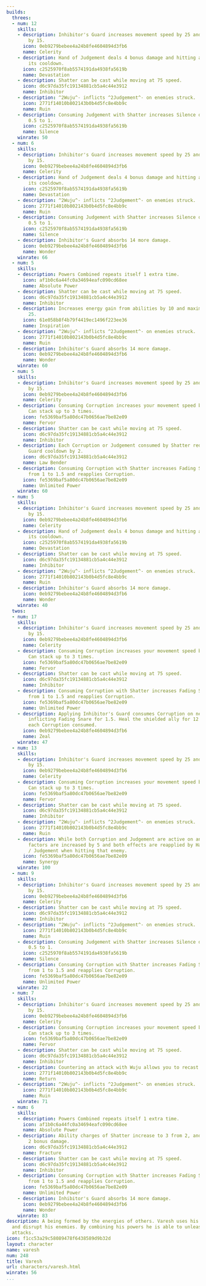 ```yaml
---
builds:
  threes:
  - num: 12
    skills:
    - description: Inhibitor's Guard increases movement speed by 25 and damage output
        by 15.
      icon: 0eb9279bebee4a24b8fe4604894d3fb6
      name: Celerity
    - description: Hand of Judgement deals 4 bonus damage and hitting an enemy resets
        its cooldown.
      icon: c2525970f8ab5574191da4938fa5619b
      name: Devastation
    - description: Shatter can be cast while moving at 75 speed.
      icon: d6c97da35fc19134881cb5a4c44e3912
      name: Inhibitor
    - description: ^2Wuju^- inflicts ^2Judgement^- on enemies struck.
      icon: 2771f14010b802143b0b4d5fc8e4bb9c
      name: Ruin
    - description: Consuming Judgement with Shatter increases Silence duration from
        0.5 to 1.
      icon: c2525970f8ab5574191da4938fa5619b
      name: Silence
    winrate: 50
  - num: 6
    skills:
    - description: Inhibitor's Guard increases movement speed by 25 and damage output
        by 15.
      icon: 0eb9279bebee4a24b8fe4604894d3fb6
      name: Celerity
    - description: Hand of Judgement deals 4 bonus damage and hitting an enemy resets
        its cooldown.
      icon: c2525970f8ab5574191da4938fa5619b
      name: Devastation
    - description: ^2Wuju^- inflicts ^2Judgement^- on enemies struck.
      icon: 2771f14010b802143b0b4d5fc8e4bb9c
      name: Ruin
    - description: Consuming Judgement with Shatter increases Silence duration from
        0.5 to 1.
      icon: c2525970f8ab5574191da4938fa5619b
      name: Silence
    - description: Inhibitor's Guard absorbs 14 more damage.
      icon: 0eb9279bebee4a24b8fe4604894d3fb6
      name: Wonder
    winrate: 66
  - num: 5
    skills:
    - description: Powers Combined repeats itself 1 extra time.
      icon: af1b0c6a44fc0a34694eafc090cd68ee
      name: Absolute Power
    - description: Shatter can be cast while moving at 75 speed.
      icon: d6c97da35fc19134881cb5a4c44e3912
      name: Inhibitor
    - description: Increases energy gain from abilities by 10 and maximum energy by
        25.
      icon: 61e058b8f4b79f4419ec1496f223ee36
      name: Inspiration
    - description: ^2Wuju^- inflicts ^2Judgement^- on enemies struck.
      icon: 2771f14010b802143b0b4d5fc8e4bb9c
      name: Ruin
    - description: Inhibitor's Guard absorbs 14 more damage.
      icon: 0eb9279bebee4a24b8fe4604894d3fb6
      name: Wonder
    winrate: 60
  - num: 5
    skills:
    - description: Inhibitor's Guard increases movement speed by 25 and damage output
        by 15.
      icon: 0eb9279bebee4a24b8fe4604894d3fb6
      name: Celerity
    - description: Consuming Corruption increases your movement speed by 10 for 5.
        Can stack up to 3 times.
      icon: fe5369baf5a80dc47b0656ae7be82e09
      name: Fervor
    - description: Shatter can be cast while moving at 75 speed.
      icon: d6c97da35fc19134881cb5a4c44e3912
      name: Inhibitor
    - description: Each Corruption or Judgement consumed by Shatter reduces Inhibitors
        Guard cooldown by 2.
      icon: d6c97da35fc19134881cb5a4c44e3912
      name: Law Bender
    - description: Consuming Corruption with Shatter increases Fading Snare duration
        from 1 to 1.5 and reapplies Corruption.
      icon: fe5369baf5a80dc47b0656ae7be82e09
      name: Unlimited Power
    winrate: 60
  - num: 5
    skills:
    - description: Inhibitor's Guard increases movement speed by 25 and damage output
        by 15.
      icon: 0eb9279bebee4a24b8fe4604894d3fb6
      name: Celerity
    - description: Hand of Judgement deals 4 bonus damage and hitting an enemy resets
        its cooldown.
      icon: c2525970f8ab5574191da4938fa5619b
      name: Devastation
    - description: Shatter can be cast while moving at 75 speed.
      icon: d6c97da35fc19134881cb5a4c44e3912
      name: Inhibitor
    - description: ^2Wuju^- inflicts ^2Judgement^- on enemies struck.
      icon: 2771f14010b802143b0b4d5fc8e4bb9c
      name: Ruin
    - description: Inhibitor's Guard absorbs 14 more damage.
      icon: 0eb9279bebee4a24b8fe4604894d3fb6
      name: Wonder
    winrate: 40
  twos:
  - num: 17
    skills:
    - description: Inhibitor's Guard increases movement speed by 25 and damage output
        by 15.
      icon: 0eb9279bebee4a24b8fe4604894d3fb6
      name: Celerity
    - description: Consuming Corruption increases your movement speed by 10 for 5.
        Can stack up to 3 times.
      icon: fe5369baf5a80dc47b0656ae7be82e09
      name: Fervor
    - description: Shatter can be cast while moving at 75 speed.
      icon: d6c97da35fc19134881cb5a4c44e3912
      name: Inhibitor
    - description: Consuming Corruption with Shatter increases Fading Snare duration
        from 1 to 1.5 and reapplies Corruption.
      icon: fe5369baf5a80dc47b0656ae7be82e09
      name: Unlimited Power
    - description: Applying Inhibitor's Guard consumes Corruption on nearby enemies,
        inflicting Fading Snare for 1.5. Heal the shielded ally for 12 health for
        each Corruption consumed.
      icon: 0eb9279bebee4a24b8fe4604894d3fb6
      name: Zeal
    winrate: 47
  - num: 13
    skills:
    - description: Inhibitor's Guard increases movement speed by 25 and damage output
        by 15.
      icon: 0eb9279bebee4a24b8fe4604894d3fb6
      name: Celerity
    - description: Consuming Corruption increases your movement speed by 10 for 5.
        Can stack up to 3 times.
      icon: fe5369baf5a80dc47b0656ae7be82e09
      name: Fervor
    - description: Shatter can be cast while moving at 75 speed.
      icon: d6c97da35fc19134881cb5a4c44e3912
      name: Inhibitor
    - description: ^2Wuju^- inflicts ^2Judgement^- on enemies struck.
      icon: 2771f14010b802143b0b4d5fc8e4bb9c
      name: Ruin
    - description: While both Corruption and Judgement are active on an enemy, their
        factors are increased by 5 and both effects are reapplied by Hand of Corruption
        / Judgement when hitting that enemy.
      icon: fe5369baf5a80dc47b0656ae7be82e09
      name: Synergy
    winrate: 100
  - num: 9
    skills:
    - description: Inhibitor's Guard increases movement speed by 25 and damage output
        by 15.
      icon: 0eb9279bebee4a24b8fe4604894d3fb6
      name: Celerity
    - description: Shatter can be cast while moving at 75 speed.
      icon: d6c97da35fc19134881cb5a4c44e3912
      name: Inhibitor
    - description: ^2Wuju^- inflicts ^2Judgement^- on enemies struck.
      icon: 2771f14010b802143b0b4d5fc8e4bb9c
      name: Ruin
    - description: Consuming Judgement with Shatter increases Silence duration from
        0.5 to 1.
      icon: c2525970f8ab5574191da4938fa5619b
      name: Silence
    - description: Consuming Corruption with Shatter increases Fading Snare duration
        from 1 to 1.5 and reapplies Corruption.
      icon: fe5369baf5a80dc47b0656ae7be82e09
      name: Unlimited Power
    winrate: 22
  - num: 7
    skills:
    - description: Inhibitor's Guard increases movement speed by 25 and damage output
        by 15.
      icon: 0eb9279bebee4a24b8fe4604894d3fb6
      name: Celerity
    - description: Consuming Corruption increases your movement speed by 10 for 5.
        Can stack up to 3 times.
      icon: fe5369baf5a80dc47b0656ae7be82e09
      name: Fervor
    - description: Shatter can be cast while moving at 75 speed.
      icon: d6c97da35fc19134881cb5a4c44e3912
      name: Inhibitor
    - description: Countering an attack with Wuju allows you to recast it for 2.
      icon: 2771f14010b802143b0b4d5fc8e4bb9c
      name: Return
    - description: ^2Wuju^- inflicts ^2Judgement^- on enemies struck.
      icon: 2771f14010b802143b0b4d5fc8e4bb9c
      name: Ruin
    winrate: 71
  - num: 6
    skills:
    - description: Powers Combined repeats itself 1 extra time.
      icon: af1b0c6a44fc0a34694eafc090cd68ee
      name: Absolute Power
    - description: Ability charges of Shatter increase to 3 from 2, and Shatter deals
        2 bonus damage.
      icon: d6c97da35fc19134881cb5a4c44e3912
      name: Fracture
    - description: Shatter can be cast while moving at 75 speed.
      icon: d6c97da35fc19134881cb5a4c44e3912
      name: Inhibitor
    - description: Consuming Corruption with Shatter increases Fading Snare duration
        from 1 to 1.5 and reapplies Corruption.
      icon: fe5369baf5a80dc47b0656ae7be82e09
      name: Unlimited Power
    - description: Inhibitor's Guard absorbs 14 more damage.
      icon: 0eb9279bebee4a24b8fe4604894d3fb6
      name: Wonder
    winrate: 83
description: A being formed by the energies of others. Varesh uses his power  to weaken
  and disrupt his enemies. By combining his powers he is able to unleash devastating
  attacks.
icon: f1cc53a29c58089478f6438589d9b32d
layout: character
name: varesh
num: 248
title: Varesh
url: characters/varesh.html
winrate: 56
...
```

